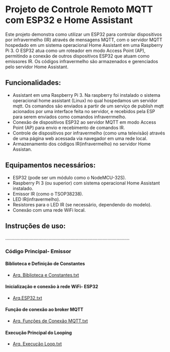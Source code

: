 # Projeto de Controle Remoto MQTT com ESP32 e Home Assistant

Este projeto demonstra como utilizar um ESP32 para controlar dispositivos por infravermelho (IR) através de mensagens MQTT, com o servidor MQTT hospedado em um sistema operacional Home Assistant em uma Raspberry Pi 3. O ESP32 atua como um roteador em modo Access Point (AP), permitindo a conexão de outros dispositivos ESP32 que atuam como emissores IR. Os códigos infravermelho são armazenados e gerenciados pelo servidor Home Assistant.

## Funcionalidades:

 - Assistant em uma Raspberry Pi 3. Na raspberry foi instalado o sistema operacional home assistant (Linux) no qual hospedamos um servidor mqtt. Os comandos são enviados a partir de um serviço de publish mqtt acionados por uma interface feita no servidor, e recebidos pela ESP para serem enviados como comandos infraverrmelho. 
- Conexão de dispositivos ESP32 ao servidor MQTT em modo Access Point (AP) para envio e recebimento de comandos IR.
- Controle de dispositivos por infravermelho (como uma televisão) através de uma página web acessada via navegador em uma rede local.
- Armazenamento dos códigos IR(infravermelho) no servidor Home Assistan.

## Equipamentos necessários:

- ESP32 (pode ser um módulo como o NodeMCU-32S).
- Raspberry Pi 3 (ou superior) com sistema operacional Home Assistant instalado.
- Emissor IR (como o TSOP38238).
- LED IR(infravermelho).
- Resistores para o LED IR (se necessário, dependendo do modelo).
- Conexão com uma rede WiFi local. 

## Instruções de uso:
.................................................................................................

### Código Principal- Emissor

#### Biblioteca e Definição de Constantes
* [Arq. Biblioteca e Constantes.txt](https://github.com/Gabrielacoelhomiranda/Trabalho-de-PP/files/14873696/Arq.Biblioteca.e.Constantes.txt)

#### Inicialização e conexão à rede WiFi- ESP32
* [Arq.ESP32.txt](https://github.com/Gabrielacoelhomiranda/Trabalho-de-PP/files/14873755/Arq.ESP32.txt)

####  Função de conexão ao broker MQTT
*  [Arq. Funções de Conexão MQTT.txt](https://github.com/Gabrielacoelhomiranda/Trabalho-de-PP/files/14873823/Arq.Funcoes.de.Conexao.MQTT.txt)
  
#### Execução Principal do Looping
* [Arq. Execução Loop.txt](https://github.com/Gabrielacoelhomiranda/Trabalho-de-PP/files/14873849/Arq.Execucao.Loop.txt)
